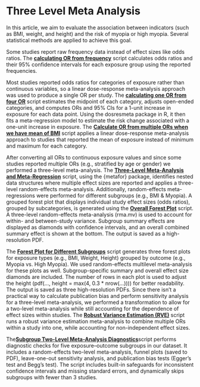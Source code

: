 # Three Level Meta Analysis

In this article, we aim to evaluate the association between indicators (such as BMI, weight, and height) and the risk of myopia or high myopia. Several statistical methods are applied to achieve this goal.

Some studies report raw frequency data instead of effect sizes like odds ratios. The [**calculating OR from frequency**](https://github.com/Sh-mahmoudi/Article/blob/main/Meta%20Analysis/calculate%20OR%20from%20frequency.R) script calculates odds ratios and their 95% confidence intervals for each exposure group using the reported frequencies.

Most studies reported odds ratios for categories of exposure rather than continuous variables, so a linear dose-response meta-analysis approach was used to produce a single OR per study. The [**calculating one OR from four OR**](https://github.com/Sh-mahmoudi/Article/blob/main/Meta%20Analysis/calculate%20one%20OR%20from%20four%20OR.R) script estimates the midpoint of each category, adjusts open-ended categories, and computes ORs and 95% CIs for a 1-unit increase in exposure for each data point. Using the dosresmeta package in R, it then fits a meta-regression model to estimate the risk change associated with a one-unit increase in exposure.
The [**Calculate OR from multiple ORs when we have mean of BMI**](https://github.com/Sh-mahmoudi/Article/blob/main/Meta%20Analysis/calculate%20OR%20from%20multiple%20OR%20when%20we%20have%20mean%20of%20BMI.R) script applies a linear dose-response meta-analysis approach to studies that reported the mean of exposure instead of minimum and maximum for each category.

After converting all ORs to continuous exposure values and since some studies reported multiple ORs (e.g., stratified by age or gender) we performed a three-level meta-analysis. The [**Three-Level Meta-Analysis and Meta-Regression**](https://github.com/Sh-mahmoudi/Article/blob/main/Meta%20Analysis/Three%20Level%20Meta%20analysis%20and%20Meta%20Regression.R) script, using the {metafor} package, identifies nested data structures where multiple effect sizes are reported and applies a three-level random-effects meta-analysis. Additionally, random-effects meta-regressions were performed for different subgroups (e.g., BMI & Myopia).
A grouped forest plot that displays individual study effect sizes (odds ratios), grouped by subcategories, is generated using the [**Overall Forest Plot**](https://github.com/Sh-mahmoudi/Article/blob/main/Meta%20Analysis/Overall%20Forest%20Plot.R) script. A three-level random-effects meta-analysis (rma.mv) is used to account for within- and between-study variance. Subgroup summary effects are displayed as diamonds with confidence intervals, and an overall combined summary effect is shown at the bottom. The output is saved as a high-resolution PDF.

The [**Forest Plot for Different Subgroups**](https://github.com/Sh-mahmoudi/Article/blob/main/Meta%20Analysis/Forest%20Plot%20for%20Different%20Subgroup.R) script generates three forest plots for exposure types (e.g., BMI, Weight, Height) grouped by outcome (e.g., Myopia vs. High Myopia). We used random-effects multilevel meta-analysis for these plots as well. Subgroup-specific summary and overall effect size diamonds are included. The number of rows in each plot is used to adjust the height (pdf(..., height = max(4, 0.3 * nrow(...)))) for better readability. The output is saved as three high-resolution PDFs.
Since there isn’t a practical way to calculate publication bias and perform sensitivity analysis for a three-level meta-analysis, we performed a transformation to allow for a two-level meta-analysis while still accounting for the dependence of effect sizes within studies. The [**Robust Variance Estimation (RVE)**](https://github.com/Sh-mahmoudi/Article/blob/main/Meta%20Analysis/Robust%20Variance%20Estimation%20(RVE)%20.R) script runs a robust variance estimation meta-analysis to combine multiple ORs within a study into one, while accounting for non-independent effect sizes.

The[**Subgroup Two-Level Meta-Analysis Diagnostics**](https://github.com/Sh-mahmoudi/Article/blob/main/Meta%20Analysis/Subgroup%20Two%20Level%20Meta%20Analysis%20Diagnostics.R)script performs diagnostic checks for five exposure–outcome subgroups in our dataset. It includes a random-effects two-level meta-analysis, funnel plots (saved to PDF), leave-one-out sensitivity analysis, and publication bias tests (Egger’s test and Begg’s test). The script includes built-in safeguards for inconsistent confidence intervals and missing standard errors, and dynamically skips subgroups with fewer than 3 studies.
